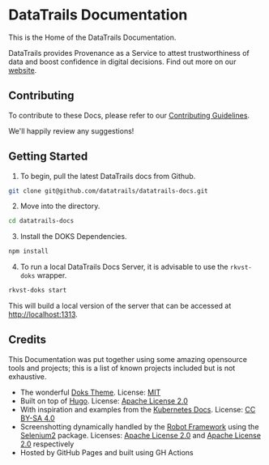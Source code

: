 # DataTrails Documentation

This is the Home of the DataTrails Documentation.

DataTrails provides Provenance as a Service to attest trustworthiness of data and boost confidence in digital decisions.  Find out more on our [website](https://DataTrails.ai).

## Contributing

To contribute to these Docs, please refer to our [Contributing Guidelines](./content/contributing/getting-started/pulling-and-building-datatrails-docs/index.md).

We'll happily review any suggestions!

## Getting Started

1. To begin, pull the latest DataTrails docs from Github.

```bash
git clone git@github.com/datatrails/datatrails-docs.git
```

2. Move into the directory.

```bash
cd datatrails-docs
```

3. Install the DOKS Dependencies.

```bash
npm install
```

4. To run a local DataTrails Docs Server, it is advisable to use the `rkvst-doks` wrapper.

```bash
rkvst-doks start
```

This will build a local version of the server that can be accessed at [http://localhost:1313](https://localhost:1313).


## Credits

This Documentation was put together using some amazing opensource tools and projects; this is a list of known projects included but is not exhaustive.

* The wonderful [Doks Theme](https://github.com/h-enk/doks). License: [MIT](https://github.com/h-enk/doks/blob/master/LICENSE)
* Built on top of [Hugo](https://github.com/gohugoio/hugo). License: [Apache License 2.0](https://github.com/gohugoio/hugo/blob/master/LICENSE)
* With inspiration and examples from the [Kubernetes Docs](https://github.com/kubernetes/website). License: [CC BY-SA 4.0](https://github.com/kubernetes/website/blob/master/LICENSE)
* Screenshotting dynamically handled by the [Robot Framework](https://github.com/robotframework/robotframework) using the [Selenium2](https://github.com/SeleniumHQ/selenium) package. Licenses: [Apache License 2.0](https://github.com/robotframework/robotframework/blob/master/LICENSE.txt) and [Apache License 2.0](https://github.com/SeleniumHQ/selenium/blob/trunk/LICENSE) respectively
* Hosted by GitHub Pages and built using GH Actions

